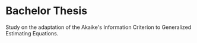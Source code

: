 # Bachelor Thesis

Study on the adaptation of the Akaike's Information Criterion to Generalized Estimating Equations.
